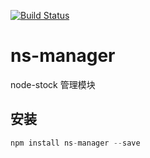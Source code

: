 [![Build Status](https://travis-ci.org/node-stock/ns-manager.svg?branch=master)](https://www.travis-ci.org/node-stock/ns-manager)

# ns-manager

node-stock 管理模块

## 安装

```js
npm install ns-manager --save
```